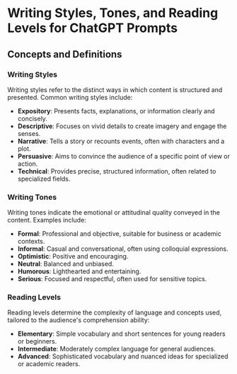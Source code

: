 # Writing Styles, Tones, and Reading Levels for ChatGPT Prompts

## Concepts and Definitions

### Writing Styles

Writing styles refer to the distinct ways in which content is structured and presented. Common writing styles include:

- **Expository**: Presents facts, explanations, or information clearly and concisely.
- **Descriptive**: Focuses on vivid details to create imagery and engage the senses.
- **Narrative**: Tells a story or recounts events, often with characters and a plot.
- **Persuasive**: Aims to convince the audience of a specific point of view or action.
- **Technical**: Provides precise, structured information, often related to specialized fields.

### Writing Tones

Writing tones indicate the emotional or attitudinal quality conveyed in the content. Examples include:

- **Formal**: Professional and objective, suitable for business or academic contexts.
- **Informal**: Casual and conversational, often using colloquial expressions.
- **Optimistic**: Positive and encouraging.
- **Neutral**: Balanced and unbiased.
- **Humorous**: Lighthearted and entertaining.
- **Serious**: Focused and respectful, often used for sensitive topics.

### Reading Levels

Reading levels determine the complexity of language and concepts used, tailored to the audience's comprehension ability:

- **Elementary**: Simple vocabulary and short sentences for young readers or beginners.
- **Intermediate**: Moderately complex language for general audiences.
- **Advanced**: Sophisticated vocabulary and nuanced ideas for specialized or academic readers.




